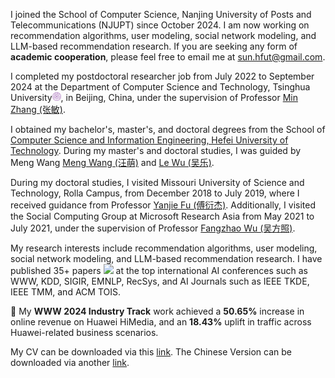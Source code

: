 I joined the School of Computer Science, Nanjing University of Posts and Telecommunications (NJUPT) since October 2024. I am now working on recommendation algorithms, user modeling, social network modeling, and LLM-based recommendation research. If you are seeking any form of **academic cooperation**, please feel free to email me at [sun.hfut@gmail.com](mailto:sun.hfut@gmail.com).

I completed my postdoctoral researcher job from July 2022 to September 2024 at the Department of Computer Science and Technology, Tsinghua University<img src='../../images/tsinghua.png' style='width: 1em;'>, in Beijing, China, under the supervision of Professor [Min Zhang (张敏)](https://scholar.google.com/citations?hl=zh-CN&user=0HtCYQEAAAAJ).

I obtained my bachelor's, master's, and doctoral degrees from the School of [Computer Science and Information Engineering, Hefei University of Technology](https://ci.hfut.edu.cn/). During my master's and doctoral studies, I was guided by Meng Wang [Meng Wang (汪萌)](https://scholar.google.com/citations?user=rHagaaIAAAAJ) and [Le Wu (吴乐)](https://scholar.google.com/citations?user=4EzlnxwAAAAJ). 

During my doctoral studies, I visited Missouri University of Science and Technology, Rolla Campus, from December 2018 to July 2019, where I received guidance from Professor [Yanjie Fu (傅衍杰)](https://scholar.google.com/citations?hl=zh-CN&user=OSArex4AAAAJ). Additionally, I visited the Social Computing Group at Microsoft Research Asia from May 2021 to July 2021, under the supervision of Professor [Fangzhao Wu (吴方照)](https://scholar.google.com/citations?hl=zh-CN&user=0SZVO0sAAAAJ).

My research interests include recommendation algorithms, user modeling, social network modeling, and LLM-based recommendation research. I have published 35+ papers <a href='https://scholar.google.com/citations?user=VSxn2IcAAAAJ'><img src="https://img.shields.io/endpoint?logo=Google%20Scholar&url=https%3A%2F%2Fcdn.jsdelivr.net%2Fgh%2FPeiJieSun%2Fpeijiesun.github.io@google-scholar-stats%2Fgs_data_shieldsio.json&labelColor=f6f6f6&color=9cf&style=flat&label=citations"></a> at the top international AI conferences such as WWW, KDD, SIGIR, EMNLP, RecSys, and AI Journals such as IEEE TKDE, IEEE TMM, and ACM TOIS. 

🎉 My **WWW 2024 Industry Track** work achieved a **50.65%** increase in online revenue on Huawei HiMedia, and an **18.43%** uplift in traffic across Huawei-related business scenarios.

My CV can be downloaded via this [link](https://www.dropbox.com/scl/fi/stlulz6bu2enmv6tg4c3d/CV_PeijieSun.pdf?rlkey=3uaw8tbscqqj148ke7rbyb32b&st=unct51qy&dl=0). The Chinese Version can be downloaded via another [link](https://www.dropbox.com/scl/fi/2y76koq2929bq5yjfstet/.pdf?rlkey=ejedj7y20zoml9mjnzrcqnu1p&st=eqy5brpf&dl=0).
